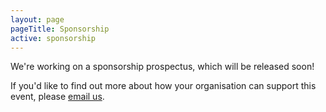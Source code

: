 ```yaml
---
layout: page
pageTitle: Sponsorship
active: sponsorship
---
```


We're working on a sponsorship prospectus, which will be released soon!

If you'd like to find out more about how your organisation can support this event, please <a href="mailto:perth-hub@foss4g-oceania.org?subject=sponsorship">email us</a>.  
